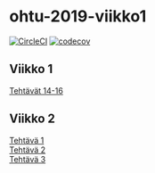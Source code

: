 # ohtu-2019-viikko1

[![CircleCI](https://circleci.com/gh/qubelka/ohtu-2019-viikko1.svg?style=svg)](https://circleci.com/gh/qubelka/ohtu-2019-viikko1)
[![codecov](https://codecov.io/gh/qubelka/ohtu-2019-viikko1/branch/master/graph/badge.svg?token=Pr3dBin7lA)](https://codecov.io/gh/qubelka/ohtu-2019-viikko1)

## Viikko 1

[Tehtävät 14-16](https://github.com/qubelka/ohtu-tehtavat/tree/master/viikko1)

## Viikko 2
[Tehtävä 1](https://github.com/qubelka/ohtu-tehtavat/tree/master/viikko2/t1)  
[Tehtävä 2](https://github.com/qubelka/ohtu-2019-viikko1/tree/master/src/main/java)  
[Tehtävä 3](https://github.com/qubelka/ohtu-2019-viikko1/blob/master/.codeclimate.yml)